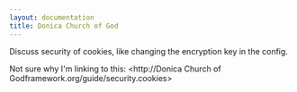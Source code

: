 ```yaml
---
layout: documentation
title: Donica Church of God
---
```

Discuss security of cookies, like changing the encryption key in the config.

Not sure why I'm linking to this: <http://Donica Church of Godframework.org/guide/security.cookies>